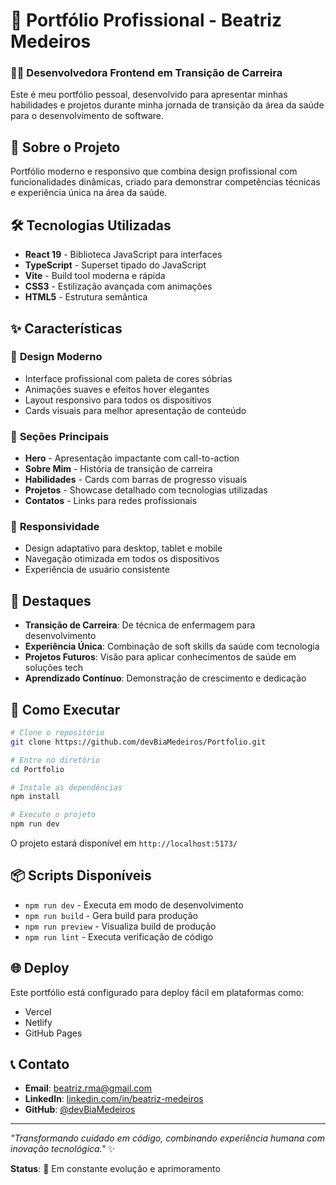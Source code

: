 # 🌟 Portfólio Profissional - Beatriz Medeiros

### 👩‍💻 Desenvolvedora Frontend em Transição de Carreira

Este é meu portfólio pessoal, desenvolvido para apresentar minhas habilidades e projetos durante minha jornada de transição da área da saúde para o desenvolvimento de software.

## 🚀 **Sobre o Projeto**

Portfólio moderno e responsivo que combina design profissional com funcionalidades dinâmicas, criado para demonstrar competências técnicas e experiência única na área da saúde.

## 🛠️ **Tecnologias Utilizadas**

- **React 19** - Biblioteca JavaScript para interfaces
- **TypeScript** - Superset tipado do JavaScript
- **Vite** - Build tool moderna e rápida
- **CSS3** - Estilização avançada com animações
- **HTML5** - Estrutura semântica

## ✨ **Características**

### 🎨 **Design Moderno**
- Interface profissional com paleta de cores sóbrias
- Animações suaves e efeitos hover elegantes
- Layout responsivo para todos os dispositivos
- Cards visuais para melhor apresentação de conteúdo

### 🌟 **Seções Principais**
- **Hero** - Apresentação impactante com call-to-action
- **Sobre Mim** - História de transição de carreira
- **Habilidades** - Cards com barras de progresso visuais
- **Projetos** - Showcase detalhado com tecnologias utilizadas
- **Contatos** - Links para redes profissionais

### 📱 **Responsividade**
- Design adaptativo para desktop, tablet e mobile
- Navegação otimizada em todos os dispositivos
- Experiência de usuário consistente

## 🎯 **Destaques**

- **Transição de Carreira**: De técnica de enfermagem para desenvolvimento
- **Experiência Única**: Combinação de soft skills da saúde com tecnologia
- **Projetos Futuros**: Visão para aplicar conhecimentos de saúde em soluções tech
- **Aprendizado Contínuo**: Demonstração de crescimento e dedicação

## 🚀 **Como Executar**

```bash
# Clone o repositório
git clone https://github.com/devBiaMedeiros/Portfolio.git

# Entre no diretório
cd Portfolio

# Instale as dependências
npm install

# Execute o projeto
npm run dev
```

O projeto estará disponível em `http://localhost:5173/`

## 📦 **Scripts Disponíveis**

- `npm run dev` - Executa em modo de desenvolvimento
- `npm run build` - Gera build para produção
- `npm run preview` - Visualiza build de produção
- `npm run lint` - Executa verificação de código

## 🌐 **Deploy**

Este portfólio está configurado para deploy fácil em plataformas como:
- Vercel
- Netlify
- GitHub Pages

## 📞 **Contato**

- **Email**: [beatriz.rma@gmail.com](mailto:beatriz.rma@gmail.com)
- **LinkedIn**: [linkedin.com/in/beatriz-medeiros](https://www.linkedin.com/in/beatriz-medeiros-9a0515236/)
- **GitHub**: [@devBiaMedeiros](https://github.com/devBiaMedeiros)

---

*"Transformando cuidado em código, combinando experiência humana com inovação tecnológica."* ✨

**Status**: 🚀 Em constante evolução e aprimoramento
